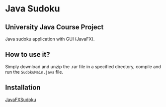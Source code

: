 # Java Sudoku

## University Java Course Project
Java sudoku application with GUI (JavaFX).

## How to use it?
Simply download and unzip the .rar file in a specified directory, compile and run the `SudokuMain.java` file.

## Installation
[JavaFXSudoku](https://github.com/Stuksi/SudokuApp/releases/download/v2.0/SudokuJava.zip)
